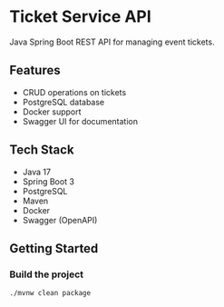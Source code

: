 # Ticket Service API

Java Spring Boot REST API for managing event tickets.

## Features

- CRUD operations on tickets
- PostgreSQL database
- Docker support
- Swagger UI for documentation

## Tech Stack

- Java 17
- Spring Boot 3
- PostgreSQL
- Maven
- Docker
- Swagger (OpenAPI)

## Getting Started

### Build the project

```bash
./mvnw clean package
